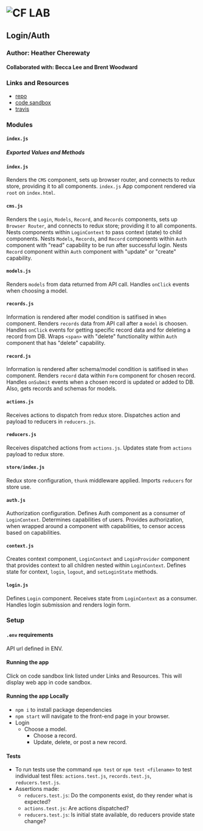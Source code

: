 ![CF](http://i.imgur.com/7v5ASc8.png) LAB
=================================================

## Login/Auth

### Author: Heather Cherewaty

#### Collaborated with:  Becca Lee and Brent Woodward

### Links and Resources

* [repo](https://github.com/hcherewaty/Login-auth)
* [code sandbox](https://codesandbox.io/s/github/hcherewaty/Login-auth/tree/master/)
* [travis](https://www.travis-ci.com/hcherewaty/Login-auth)


### Modules
#### `index.js`
##### Exported Values and Methods

#### `index.js`
Renders the `CMS` component, sets up browser router, and connects to redux store, providing it to all components.  `index.js` App component rendered via `root` on `index.html`.

#### `cms.js`
Renders the `Login`, `Models`, `Record`, and `Records` components, sets up `Browser Router`, and connects to redux store; providing it to all components.  Nests components within `LoginContext` to pass context (state) to child components. Nests `Models`, `Records`, and `Record` components within `Auth` component with "read" capability to be run after successful login.  Nests `Record` component within `Auth` component with "update" or "create" capability.

#### `models.js`
Renders `models` from data returned from API call.  Handles `onClick` events when choosing a model.

#### `records.js`
Information is rendered after model condition is satifised in `When` component. 
Renders `records` data from API call after a `model` is choosen. Handles `onClick` events for getting specific record data and for deleting a record from DB. Wraps `<span>` with "delete" functionality within `Auth` component that has "delete" capability.

#### `record.js`
Information is rendered after schema/model condition is satifised in `When` component. Renders `record` data within `Form` component for chosen record. Handles `onSubmit` events when a chosen record is updated or added to DB.  Also, gets records and schemas for models.

#### `actions.js`
Receives actions to dispatch from redux store.  Dispatches action and payload to reducers in `reducers.js`.

#### `reducers.js`
Receives dispatched actions from `actions.js`. Updates state from `actions` payload to redux store.

#### `store/index.js`
Redux store configuration, `thunk` middleware applied.  Imports `reducers` for store use.

#### `auth.js`
Authorization configuration. Defines Auth component as a consumer of `LoginContext`.  Determines capabilities of users. Provides authorization, when wrapped around a component with capabilities, to censor access based on capabilities.

#### `context.js`
Creates context component, `LoginContext` and `LoginProvider` component that provides context to all children nested within `LoginContext`.  Defines state for context, `login`, `logout`, and `setLoginState` methods.  

#### `login.js`
Defines `Login` component.  Receives state from `LoginContext` as a consumer.  Handles login submission and renders login form.

### Setup
#### `.env` requirements
API url defined in ENV.

#### Running the app 
Click on code sandbox link listed under Links and Resources. This will display web app in code sandbox.

#### Running the app Locally
* `npm i` to install package dependencies
* `npm start` will navigate to the front-end page in your browser.
* Login
    * Choose a model.
        * Choose a record.
        * Update, delete, or post a new record.


#### Tests
* To run tests use the command `npm test` or `npm test <filename>` to test individual test files:  `actions.test.js`, `records.test.js`, `reducers.test.js`.
* Assertions made: 
    * `reducers.test.js`: Do the components exist, do they render what is expected?
    * `actions.test.js`:  Are actions dispatched? 
    * `reducers.test.js`: Is initial state available, do reducers provide state change?
